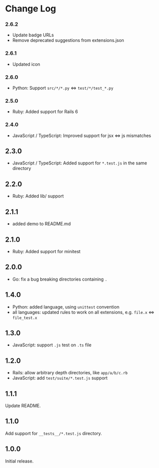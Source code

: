 # Change Log

### 2.6.2

- Update badge URLs
- Remove deprecated suggestions from extensions.json

### 2.6.1

- Updated icon

### 2.6.0

- Python: Support `src/*/*.py` <=> `test/*/test_*.py`

### 2.5.0

- Ruby: Added support for Rails 6

### 2.4.0

- JavaScript / TypeScript: Improved support for jsx <=> js mismatches

## 2.3.0

- JavaScript / TypeScript: Added support for `*.test.js` in the same directory

## 2.2.0

- Ruby: Added lib/ support

## 2.1.1

- added demo to README.md

## 2.1.0

- Ruby: Added support for minitest

## 2.0.0

- Go: fix a bug breaking directories containing `.`

## 1.4.0

- Python: added language, using `unittest` convention
- all languages: updated rules to work on all extensions, e.g. `file.x` <=> `file_test.x`

## 1.3.0

- JavaScript: support `.js` test on `.ts` file

## 1.2.0

- Rails: allow arbitrary depth directories, like `app/a/b/c.rb`
- JavaScript: add `test/suite/*.test.js` support

## 1.1.1

Update README.

## 1.1.0

Add support for `__tests__/*.test.js` directory.

## 1.0.0

Initial release.
